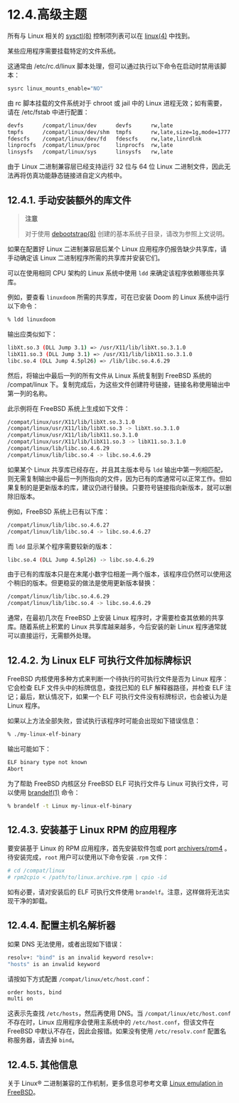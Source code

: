 # 12.4.高级主题

所有与 Linux 相关的 [sysctl(8)](https://man.freebsd.org/cgi/man.cgi?query=sysctl&sektion=8&format=html) 控制项列表可以在 [linux(4)](https://man.freebsd.org/cgi/man.cgi?query=linux&sektion=4&format=html) 中找到。

某些应用程序需要挂载特定的文件系统。

这通常由 /etc/rc.d/linux 脚本处理，但可以通过执行以下命令在启动时禁用该脚本：

```sh
sysrc linux_mounts_enable="NO"
```

由 rc 脚本挂载的文件系统对于 chroot 或 jail 中的 Linux 进程无效；如有需要，请在 /etc/fstab 中进行配置：

```sh
devfs      /compat/linux/dev      devfs      rw,late                    0  0
tmpfs      /compat/linux/dev/shm  tmpfs      rw,late,size=1g,mode=1777  0  0
fdescfs    /compat/linux/dev/fd   fdescfs    rw,late,linrdlnk           0  0
linprocfs  /compat/linux/proc     linprocfs  rw,late                    0  0
linsysfs   /compat/linux/sys      linsysfs   rw,late                    0  0
```

由于 Linux 二进制兼容层已经支持运行 32 位与 64 位 Linux 二进制文件，因此无法再将仿真功能静态链接进自定义内核中。

## 12.4.1. 手动安装额外的库文件

>**注意**
>
> 对于使用 [debootstrap(8)](https://man.freebsd.org/cgi/man.cgi?query=debootstrap&sektion=8&format=html) 创建的基本系统子目录，请改为参照上文说明。

如果在配置好 Linux 二进制兼容层后某个 Linux 应用程序仍报告缺少共享库，请手动确定该 Linux 二进制程序所需的共享库并安装它们。

可以在使用相同 CPU 架构的 Linux 系统中使用 `ldd` 来确定该程序依赖哪些共享库。

例如，要查看 `linuxdoom` 所需的共享库，可在已安装 Doom 的 Linux 系统中运行以下命令：

```sh
% ldd linuxdoom
```

输出应类似如下：

```sh
libXt.so.3 (DLL Jump 3.1) => /usr/X11/lib/libXt.so.3.1.0
libX11.so.3 (DLL Jump 3.1) => /usr/X11/lib/libX11.so.3.1.0
libc.so.4 (DLL Jump 4.5pl26) => /lib/libc.so.4.6.29
```

然后，将输出中最后一列的所有文件从 Linux 系统复制到 FreeBSD 系统的 /compat/linux 下。复制完成后，为这些文件创建符号链接，链接名称使用输出中第一列的名称。

此示例将在 FreeBSD 系统上生成如下文件：

```sh
/compat/linux/usr/X11/lib/libXt.so.3.1.0
/compat/linux/usr/X11/lib/libXt.so.3 -> libXt.so.3.1.0
/compat/linux/usr/X11/lib/libX11.so.3.1.0
/compat/linux/usr/X11/lib/libX11.so.3 -> libX11.so.3.1.0
/compat/linux/lib/libc.so.4.6.29
/compat/linux/lib/libc.so.4 -> libc.so.4.6.29
```

如果某个 Linux 共享库已经存在，并且其主版本号与 `ldd` 输出中第一列相匹配，则无需复制输出中最后一列所指向的文件，因为已有的库通常可以正常工作。但如果复制的是更新版本的库，建议仍进行替换。只要符号链接指向新版本，就可以删除旧版本。

例如，FreeBSD 系统上已有以下库：

```sh
/compat/linux/lib/libc.so.4.6.27
/compat/linux/lib/libc.so.4 -> libc.so.4.6.27
```

而 `ldd` 显示某个程序需要较新的版本：

```sh
libc.so.4 (DLL Jump 4.5pl26) -> libc.so.4.6.29
```

由于已有的库版本只是在末尾小数字位相差一两个版本，该程序应仍然可以使用这个稍旧的版本。但更稳妥的做法是使用更新版本替换：

```sh
/compat/linux/lib/libc.so.4.6.29
/compat/linux/lib/libc.so.4 -> libc.so.4.6.29
```

通常，在最初几次在 FreeBSD 上安装 Linux 程序时，才需要检查其依赖的共享库。随着系统上积累的 Linux 共享库越来越多，今后安装的新 Linux 程序通常就可以直接运行，无需额外处理。

## 12.4.2. 为 Linux ELF 可执行文件加标牌标识

FreeBSD 内核使用多种方式来判断一个待执行的可执行文件是否为 Linux 程序：它会检查 ELF 文件头中的标牌信息，查找已知的 ELF 解释器路径，并检查 ELF 注记；最后，默认情况下，如果一个 ELF 可执行文件没有标牌标识，也会被认为是 Linux 程序。

如果以上方法全部失败，尝试执行该程序时可能会出现如下错误信息：

```sh
% ./my-linux-elf-binary
```

输出可能如下：

```sh
ELF binary type not known
Abort
```

为了帮助 FreeBSD 内核区分 FreeBSD ELF 可执行文件与 Linux 可执行文件，可以使用 [brandelf(1)](https://man.freebsd.org/cgi/man.cgi?query=brandelf&sektion=1&format=html) 命令：

```sh
% brandelf -t Linux my-linux-elf-binary
```

## 12.4.3. 安装基于 Linux RPM 的应用程序

要安装基于 Linux 的 RPM 应用程序，首先安装软件包或 port [archivers/rpm4](https://cgit.freebsd.org/ports/tree/archivers/rpm4/) 。待安装完成，`root` 用户可以使用以下命令安装 `.rpm` 文件：

```sh
# cd /compat/linux
# rpm2cpio < /path/to/linux.archive.rpm | cpio -id
```

如有必要，请对安装后的 ELF 可执行文件使用 `brandelf`。注意，这样做将无法实现干净的卸载。

## 12.4.4. 配置主机名解析器

如果 DNS 无法使用，或者出现如下错误：

```sh
resolv+: "bind" is an invalid keyword resolv+:
"hosts" is an invalid keyword
```

请按如下方式配置 `/compat/linux/etc/host.conf`：

```sh
order hosts, bind
multi on
```

这表示先查找 `/etc/hosts`，然后再使用 DNS。当 `/compat/linux/etc/host.conf` 不存在时，Linux 应用程序会使用主系统中的 `/etc/host.conf`，但该文件在 FreeBSD 中默认不存在，因此会报错。如果没有使用 `/etc/resolv.conf` 配置名称服务器，请去掉 `bind`。

## 12.4.5. 其他信息

关于 Linux® 二进制兼容的工作机制，更多信息可参考文章 [Linux emulation in FreeBSD](https://docs.freebsd.org/en/articles/linux-emulation/)。
